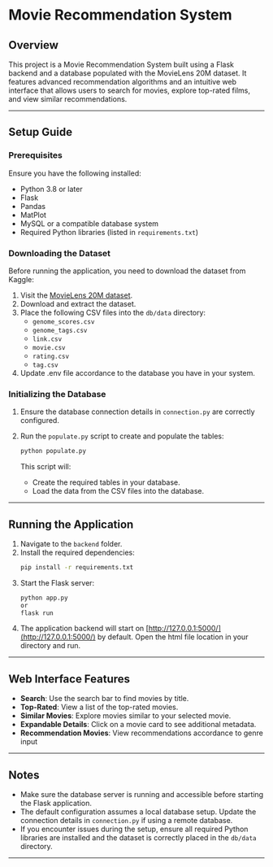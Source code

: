 # Movie Recommendation System

## Overview

This project is a Movie Recommendation System built using a Flask backend and a database populated with the MovieLens 20M dataset. It features advanced recommendation algorithms and an intuitive web interface that allows users to search for movies, explore top-rated films, and view similar recommendations.

---

## Setup Guide

### Prerequisites

Ensure you have the following installed:
- Python 3.8 or later
- Flask
- Pandas
- MatPlot
- MySQL or a compatible database system
- Required Python libraries (listed in `requirements.txt`)

### Downloading the Dataset

Before running the application, you need to download the dataset from Kaggle:

1. Visit the [MovieLens 20M dataset](https://www.kaggle.com/grouplens/movielens-20m-dataset).
2. Download and extract the dataset.
3. Place the following CSV files into the `db/data` directory:
   - `genome_scores.csv`
   - `genome_tags.csv`
   - `link.csv`
   - `movie.csv`
   - `rating.csv`
   - `tag.csv`
4. Update .env file accordance to the database you have in your system.

### Initializing the Database

1. Ensure the database connection details in `connection.py` are correctly configured.
2. Run the `populate.py` script to create and populate the tables:
   ```bash
   python populate.py
   ```
   
   This script will:
   - Create the required tables in your database.
   - Load the data from the CSV files into the database.

---

## Running the Application

1. Navigate to the `backend` folder.
2. Install the required dependencies:
   ```bash
   pip install -r requirements.txt
   ```
3. Start the Flask server:
   ```bash
   python app.py
   or
   flask run
   ```
4. The application backend will start on [http://127.0.0.1:5000/](http://127.0.0.1:5000/) by default. Open the html file location in your directory and run.

---

## Web Interface Features

- **Search**: Use the search bar to find movies by title.
- **Top-Rated**: View a list of the top-rated movies.
- **Similar Movies**: Explore movies similar to your selected movie.
- **Expandable Details**: Click on a movie card to see additional metadata.
- **Recommendation Movies**: View recommendations accordance to genre input

---

## Notes

- Make sure the database server is running and accessible before starting the Flask application.
- The default configuration assumes a local database setup. Update the connection details in `connection.py` if using a remote database.
- If you encounter issues during the setup, ensure all required Python libraries are installed and the dataset is correctly placed in the `db/data` directory.

---
